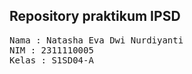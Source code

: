 ## Repository praktikum IPSD

<pre>
Nama : Natasha Eva Dwi Nurdiyanti
NIM : 2311110005
Kelas : S1SD04-A
</pre>
